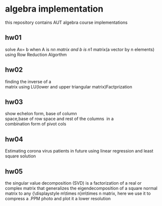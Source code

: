 # algebra implementation

this repository contains AUT algebra course implementations 

## hw01
   solve Ax= b when A is n*n matrix and b is n*1 matrix(a vector by n elements) using Row Reduction Algorthm 

## hw02
   finding the inverse of a matrix using LU(lower and upper triangular matrix)Factprization     

## hw03
   show echelon form, base of column space,base of row space and rest of the columns 
   in a combination form of pivot cols

## hw04
   Estimating corona virus patients in future using linear regression and least square solution
   
## hw05
   the singular value decomposition (SVD) is a factorization of a real or complex matrix that generalizes the eigendecomposition of a square normal matrix to any          {\displaystyle m\times n}m\times n matrix, here we use it to compress a .PPM photo and plot it a lower resolution 

